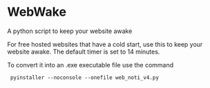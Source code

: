 # WebWake
 A python script to keep your website awake

 For free hosted websites that have a cold start, use this to keep your website awake. The default timer is set to 14 minutes.


To convert it into an .exe executable file use the command 
```linux
 pyinstaller --noconsole --onefile web_noti_v4.py
```
